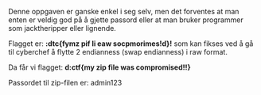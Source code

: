 Denne oppgaven er ganske enkel i seg selv, men det forventes at man enten er veldig god på å gjette passord eller at man bruker programmer som jacktheripper eller lignende. 

Flagget er:	<b>:dtc{fymz pif li eaw socpmorimes!d}!</b>
som kan fikses ved å gå til cyberchef å flytte 2 endianness (swap endianness) i raw format. 

Da får vi flagget: <b>d:ctf{my zip file was compromised!!}</b> 


Passordet til zip-filen er: admin123